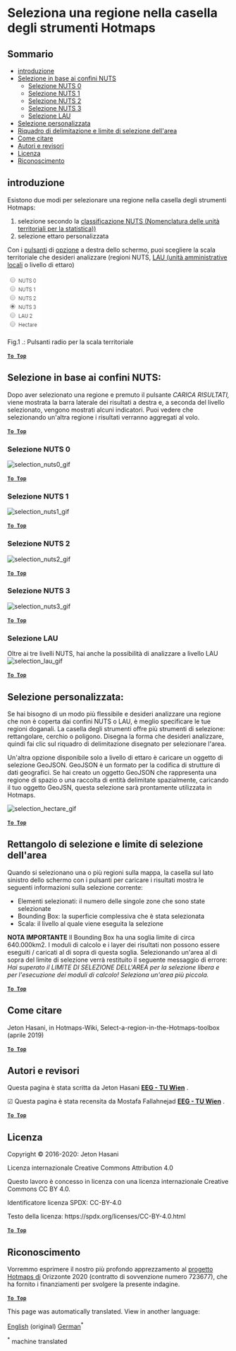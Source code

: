 <h1> <a class="anchor" id="select-a-region-in-the-hotmaps-toolbox" href="#select-a-region-in-the-hotmaps-toolbox"><i class="fa fa-link"></i></a> Seleziona una regione nella casella degli strumenti Hotmaps </h1><h2> <a class="anchor" id="table-of-contents" href="#table-of-contents"><i class="fa fa-link"></i></a> Sommario </h2><ul><li> <a href="#introduction">introduzione</a> </li><li> <a href="#selection-by-nuts-boundaries">Selezione in base ai confini NUTS</a> <ul><li> <a href="#selection-by-nuts-boundaries_nuts-0-selection">Selezione NUTS 0</a> </li><li> <a href="#selection-by-nuts-boundaries_nuts-1-selection">Selezione NUTS 1</a> </li><li> <a href="#selection-by-nuts-boundaries_nuts-2-selection">Selezione NUTS 2</a> </li><li> <a href="#selection-by-nuts-boundaries_nuts-3-selection">Selezione NUTS 3</a> </li><li> <a href="#selection-by-nuts-boundaries_lau-selection">Selezione LAU</a> </li></ul></li><li> <a href="#custom-selection">Selezione personalizzata</a> </li><li> <a href="#bounding-box-and-area-selection-limit">Riquadro di delimitazione e limite di selezione dell&#39;area</a> </li><li> <a href="#how-to-cite">Come citare</a> </li><li> <a href="#authors-and-reviewers">Autori e revisori</a> </li><li> <a href="#license">Licenza</a> </li><li> <a href="#acknowledgement">Riconoscimento</a> </li></ul><h2> <a class="anchor" id="introduction" href="#introduction"><i class="fa fa-link"></i></a> introduzione </h2><p> Esistono due modi per selezionare una regione nella casella degli strumenti Hotmaps: </p><ol><li> selezione secondo la <a href="https://ec.europa.eu/eurostat/web/nuts/background">classificazione NUTS (Nomenclatura delle unità territoriali per la statistica))</a> </li><li> selezione ettaro personalizzata </li></ol><p> Con i <a href="#fig1">pulsanti</a> di <a href="#fig1">opzione</a> a destra dello schermo, puoi scegliere la scala territoriale che desideri analizzare (regioni NUTS, <a href="https://ec.europa.eu/eurostat/web/nuts/local-administrative-units">LAU (unità amministrative locali</a> o livello di ettaro) </p><p> <a name="Fig1"><img alt="radio_buttons_png" src="../images/general_tool_functionalities_and_structure/radio_buttons.png"/></a> </p><p> Fig.1 .: Pulsanti radio per la scala territoriale </p><p> <a href="#table-of-contents"><strong><code>To Top</code></strong></a> </p> <h2> <a class="anchor" id="selection-by-nuts-boundaries-" href="#selection-by-nuts-boundaries-"><i class="fa fa-link"></i></a> Selezione in base ai confini NUTS: </h2><p> Dopo aver selezionato una regione e premuto il pulsante <em>CARICA RISULTATI,</em> viene mostrata la barra laterale dei risultati a destra e, a seconda del livello selezionato, vengono mostrati alcuni indicatori. Puoi vedere che selezionando un&#39;altra regione i risultati verranno aggregati al volo. </p><p> <a href="#table-of-contents"><strong><code>To Top</code></strong></a> </p> <h3> <a class="anchor" id="nuts-0-selection" href="#nuts-0-selection"><i class="fa fa-link"></i></a> Selezione NUTS 0 </h3><img alt="selection_nuts0_gif" src="https://wiki.hotmaps.hevs.ch/images/general_tool_functionalities_and_structure/selecting_nuts0.gif"/><p> <a href="#table-of-contents"><strong><code>To Top</code></strong></a> </p> <h3> <a class="anchor" id="nuts-1-selection" href="#nuts-1-selection"><i class="fa fa-link"></i></a> Selezione NUTS 1 </h3><img alt="selection_nuts1_gif" src="https://wiki.hotmaps.hevs.ch/images/general_tool_functionalities_and_structure/selecting_nuts1.gif"/><p> <a href="#table-of-contents"><strong><code>To Top</code></strong></a> </p> <h3> <a class="anchor" id="nuts-2-selection" href="#nuts-2-selection"><i class="fa fa-link"></i></a> Selezione NUTS 2 </h3><img alt="selection_nuts2_gif" src="https://wiki.hotmaps.hevs.ch/images/general_tool_functionalities_and_structure/selecting_nuts2.gif"/><p> <a href="#table-of-contents"><strong><code>To Top</code></strong></a> </p> <h3> <a class="anchor" id="nuts-3-selection" href="#nuts-3-selection"><i class="fa fa-link"></i></a> Selezione NUTS 3 </h3><img alt="selection_nuts3_gif" src="https://wiki.hotmaps.hevs.ch/images/general_tool_functionalities_and_structure/selecting_nuts3.gif"/><p> <a href="#table-of-contents"><strong><code>To Top</code></strong></a> </p> <h3> <a class="anchor" id="lau-selection" href="#lau-selection"><i class="fa fa-link"></i></a> Selezione LAU </h3><p> Oltre ai tre livelli NUTS, hai anche la possibilità di analizzare a livello LAU <img alt="selection_lau_gif" src="../images/general_tool_functionalities_and_structure/selecting_lau.gif"/></p><p> <a href="#table-of-contents"><strong><code>To Top</code></strong></a> </p> <h2> <a class="anchor" id="custom-selection-" href="#custom-selection-"><i class="fa fa-link"></i></a> Selezione personalizzata: </h2><p> Se hai bisogno di un modo più flessibile e desideri analizzare una regione che non è coperta dai confini NUTS o LAU, è meglio specificare le tue regioni doganali. La casella degli strumenti offre più strumenti di selezione: rettangolare, cerchio o poligono. Disegna la forma che desideri analizzare, quindi fai clic sul riquadro di delimitazione disegnato per selezionare l&#39;area. </p><p> Un&#39;altra opzione disponibile solo a livello di ettaro è caricare un oggetto di selezione GeoJSON. GeoJSON è un formato per la codifica di strutture di dati geografici. Se hai creato un oggetto GeoJSON che rappresenta una regione di spazio o una raccolta di entità delimitate spazialmente, caricando il tuo oggetto GeoJSN, questa selezione sarà prontamente utilizzata in Hotmaps. </p><p><img alt="selection_hectare_gif" src="../images/general_tool_functionalities_and_structure/selecting_hectare.gif"/></p><p> <a href="#table-of-contents"><strong><code>To Top</code></strong></a> </p> <h2> <a class="anchor" id="bounding-box-and-area-selection-limit" href="#bounding-box-and-area-selection-limit"><i class="fa fa-link"></i></a> Rettangolo di selezione e limite di selezione dell&#39;area </h2><p> Quando si selezionano una o più regioni sulla mappa, la casella sul lato sinistro dello schermo con i pulsanti per caricare i risultati mostra le seguenti informazioni sulla selezione corrente: </p><ul><li> Elementi selezionati: il numero delle singole zone che sono state selezionate </li><li> Bounding Box: la superficie complessiva che è stata selezionata </li><li> Scala: il livello al quale viene eseguita la selezione </li></ul><p> <strong>NOTA IMPORTANTE</strong> Il Bounding Box ha una soglia limite di circa 640.000km2. I moduli di calcolo e i layer dei risultati non possono essere eseguiti / caricati al di sopra di questa soglia. Selezionando un&#39;area al di sopra del limite di selezione verrà restituito il seguente messaggio di errore: <em>Hai superato il LIMITE DI SELEZIONE DELL&#39;AREA per la selezione libera e per l&#39;esecuzione dei moduli di calcolo! Seleziona un&#39;area più piccola.</em> </p><p> <a href="#table-of-contents"><strong><code>To Top</code></strong></a> </p> <h2> <a class="anchor" id="how-to-cite" href="#how-to-cite"><i class="fa fa-link"></i></a> Come citare </h2><p> Jeton Hasani, in Hotmaps-Wiki, Select-a-region-in-the-Hotmaps-toolbox (aprile 2019) </p><p> <a href="#table-of-contents"><strong><code>To Top</code></strong></a> </p> <h2> <a class="anchor" id="authors-and-reviewers" href="#authors-and-reviewers"><i class="fa fa-link"></i></a> Autori e revisori </h2><p> Questa pagina è stata scritta da Jeton Hasani <strong><a href="https://eeg.tuwien.ac.at/">EEG - TU Wien</a></strong> . </p><p> ☑ Questa pagina è stata recensita da Mostafa Fallahnejad <strong><a href="https://eeg.tuwien.ac.at/">EEG - TU Wien</a></strong> . </p><p> <a href="#table-of-contents"><strong><code>To Top</code></strong></a> </p> <h2> <a class="anchor" id="license" href="#license"><i class="fa fa-link"></i></a> Licenza </h2><p> Copyright © 2016-2020: Jeton Hasani </p><p> Licenza internazionale Creative Commons Attribution 4.0 </p><p> Questo lavoro è concesso in licenza con una licenza internazionale Creative Commons CC BY 4.0. </p><p> Identificatore licenza SPDX: CC-BY-4.0 </p><p> Testo della licenza: https://spdx.org/licenses/CC-BY-4.0.html </p><p><ins> <code><strong><a href="#hotmaps-toolbox">To Top</a></strong></code> </ins> </p><h2> <a class="anchor" id="acknowledgement" href="#acknowledgement"><i class="fa fa-link"></i></a> Riconoscimento </h2><p> Vorremmo esprimere il nostro più profondo apprezzamento al <a href="https://www.hotmaps-project.eu">progetto Hotmaps di</a> Orizzonte 2020 (contratto di sovvenzione numero 723677), che ha fornito i finanziamenti per svolgere la presente indagine. </p><p> <a href="#table-of-contents"><strong><code>To Top</code></strong></a> </p> 


<!--- THIS IS A SUPER UNIQUE IDENTIFIER -->

This page was automatically translated. View in another language:

[English](../en/Select-a-region-in-the-Hotmaps-toolbox) (original) [German](../de/Select-a-region-in-the-Hotmaps-toolbox)<sup>\*</sup>  

<sup>\*</sup> machine translated
